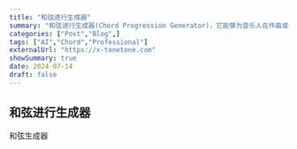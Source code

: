 ```yaml
---
title: "和弦进行生成器"
summary: "和弦进行生成器(Chord Progression Generator)，它能够为音乐人在作曲或者改编歌曲的初期提供和弦进行的灵感，让“万事开头难”变得不再难。"
categories: ["Post","Blog",]
tags: ["AI","Chord","Professional"]
externalUrl: "https://x-tonetone.com"
showSummary: true
date: 2024-07-14
draft: false
---
```


## 和弦进行生成器
和弦生成器
